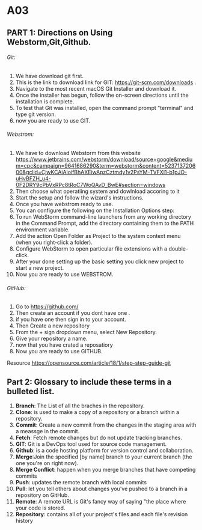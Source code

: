 # A03

## PART 1: Directions on Using Webstorm,Git,Github.

###### Git:

1. We have download git first. 
2. This is the link to download link for GIT: https://git-scm.com/downloads .
3. Navigate to the most recent macOS Git Installer and download it.
4. Once the installer has begun, follow the on-screen directions until the installation is complete.
5. To test that Git was installed, open the command prompt "terminal" and type git version.
6. now you are ready to use GIT. 


###### Webstrom:
1. We have to download Webstorm from this website https://www.jetbrains.com/webstorm/download/source=google&medium=cpc&campaign=9641686290&term=webstorm&content=523713720600&gclid=CjwKCAiAioifBhAXEiwApzCztmdy1v2PsYM-TVFXl1-b1pJO-uHvBFZH_u4-0F2DRY9cPbVxRPc8tRoC7WoQAvD_BwE#section=windows
2. Then choose what operatiing system and dowlnload accoring to it 
3. Start the setup and follow the wizard's instructions.
4. Once you have webstrom ready to use.
5. You can configure the following on the Installation Options step:
6. To run WebStorm command-line launchers from any working directory in the Command Prompt, add the directory containing them to the PATH environment variable.
7. Add the action Open Folder as Project to the system context menu (when you right-click a folder).
8. Configure WebStorm to open particular file extensions with a double-click.
9. After your done setting up the basic setting you click new project to start a new project.
10. Now you are ready to use WEBSTROM.

###### GitHub:

1. Go to https://github.com/
2. Then create an account if you dont have one .
3. if you have one then sign in to your account.
4. Then Create a new repository
5. From the + sign dropdown menu, select New Repository. 
6. Give your repository a name.
7. now that you have crated a reposatiory 
8. Now you are ready to use GITHUB.

Resource 
https://opensource.com/article/18/1/step-step-guide-git


## Part 2: Glossary to include these terms in a bulleted list.

1. **Branch**: The List of all the braches in the repository.
2. **Clone**: is used to make a copy of a repository or a branch within a repository.
3. **Commit**: Create a new commit from the changes in the staging area with a meassge in the commit.
4. **Fetch**: Fetch remote changes but do not update tracking branches.
5. **GIT**: Git is a DevOps tool used for source code management.
6. **Github**:  is a code hosting platform for version control and collaboration.
7. **Merge**:Join the specified [by name] branch to your current branch (the one you're on right now).
8. **Merge Conflict**: happen when you merge branches that have competing commits
9. **Push**: updates the remote branch with local commits
10. **Pull**: let you tell others about changes you've pushed to a branch in a repository on GitHub.
11. **Remote**: A remote URL is Git's fancy way of saying "the place where your code is stored.
12. **Repository**: contains all of your project's files and each file's revision history



